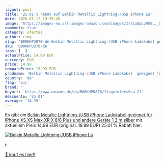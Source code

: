 ```yaml
---
layout: post
title: '25.01 % rabat auf Belkin Metallic Lightning-/USB iPhone La'
date: 2020-01-12 19:35:45
image: 'https://images-eu.ssl-images-amazon.com/images/I/31uUpLp950L._SL400_.jpg'
comments: true
category: ofertas
author: ring
slug: 'B00KHPD870-de Belkin Metallic Lightning-/USB iPhone Ladekabel geeignet...'
sku: 'B00KHPD870-de'
tags: [  ]
actualPrice: 14.99 EUR
currency: EUR
price: 14.99
comparePrice: 19.99 EUR
prodname: 'Belkin Metallic Lightning-/USB iPhone Ladekabel  geeignet für iPhone XS  XS Max  XR  X  8/8 Plus und andere Geräte  1 2 m   silber'
country: 'de'
flag: '🇩🇪'
brand: ''
buyurl: 'https://www.amazon.de/dp/B00KHPD870/?tag=tolees0ca-21'
descuento: '25.01'
average: '14.99'
---
```


Es gibt ein [Belkin Metallic Lightning-/USB iPhone Ladekabel  geeignet für iPhone XS  XS Max  XR  X  8/8 Plus und andere Geräte  1 2 m   silber](https://www.amazon.de/dp/B00KHPD870/?tag=tolees0ca-21) mit aktuellem Preis 14.99 EUR (original: 19.99 EUR) 25.01 % Rabatt hier:

[![Belkin Metallic Lightning-/USB iPhone La](https://images-eu.ssl-images-amazon.com/images/I/31uUpLp950L._SL400_.jpg)](https://www.amazon.de/dp/B00KHPD870/?tag=tolees0ca-21)

ℹ️:


[🛒 kauf es hier!!](https://www.amazon.de/dp/B00KHPD870/?tag=tolees0ca-21)
